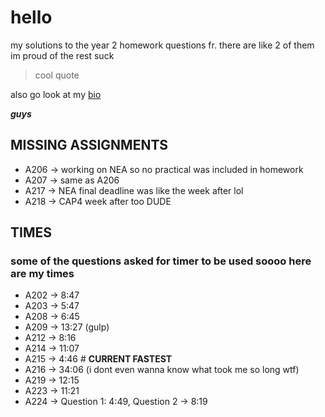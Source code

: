 # hello

my solutions to the year 2 homework questions fr. there are like 2 of them im proud of the rest suck
> cool quote

also go look at my [bio](https://guns.lol/phabnatom)

***guys***

## MISSING ASSIGNMENTS
- A206 -> working on NEA so no practical was included in homework
- A207 -> same as A206
- A217 -> NEA final deadline was like the week after lol
- A218 -> CAP4 week after too DUDE

## TIMES
### some of the questions asked for timer to be used soooo here are my times
- A202 -> 8:47
- A203 -> 5:47
- A208 -> 6:45
- A209 -> 13:27 (gulp)
- A212 -> 8:16
- A214 -> 11:07
- A215 -> 4:46 # **CURRENT FASTEST**
- A216 -> 34:06 (i dont even wanna know what took me so long wtf)
- A219 -> 12:15
- A223 -> 11:21
- A224 -> Question 1: 4:49, Question 2 -> 8:19
